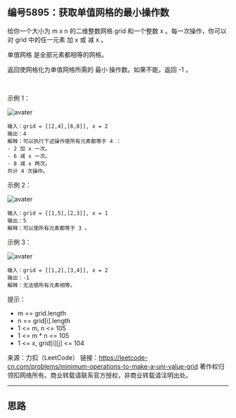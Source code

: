 ## 编号5895：获取单值网格的最小操作数

给你一个大小为 m x n 的二维整数网格 grid 和一个整数 x 。每一次操作，你可以对 grid 中的任一元素 加 x 或 减 x 。

单值网格 是全部元素都相等的网格。

返回使网格化为单值网格所需的 最小 操作数。如果不能，返回 -1 。

 

示例 1：

![avater](https://assets.leetcode.com/uploads/2021/09/21/gridtxt.png)

```
输入：grid = [[2,4],[6,8]], x = 2
输出：4
解释：可以执行下述操作使所有元素都等于 4 ： 
- 2 加 x 一次。
- 6 减 x 一次。
- 8 减 x 两次。
共计 4 次操作。
```
示例 2：

![avater](https://assets.leetcode.com/uploads/2021/09/21/gridtxt-1.png)
```
输入：grid = [[1,5],[2,3]], x = 1
输出：5
解释：可以使所有元素都等于 3 。
```
示例 3：

![avater](https://assets.leetcode.com/uploads/2021/09/21/gridtxt-2.png)

```
输入：grid = [[1,2],[3,4]], x = 2
输出：-1
解释：无法使所有元素相等。 
```
提示：

* m == grid.length
* n == grid[i].length
* 1 <= m, n <= 105
* 1 <= m * n <= 105
* 1 <= x, grid[i][j] <= 104

来源：力扣（LeetCode）
链接：https://leetcode-cn.com/problems/minimum-operations-to-make-a-uni-value-grid
著作权归领扣网络所有。商业转载请联系官方授权，非商业转载请注明出处。

---
## 思路